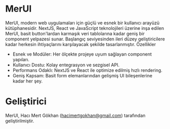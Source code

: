 # MerUI
MerUI, modern web uygulamaları için güçlü ve esnek bir kullanıcı arayüzü kütüphanesidir. NextJS, React ve JavaScript teknolojileri üzerine inşa edilen MerUI, basit button'lardan karmaşık veri tablolarına kadar geniş bir component yelpazesi sunar. Başlangıç seviyesinden ileri düzey geliştiricilere kadar herkesin ihtiyaçlarını karşılayacak şekilde tasarlanmıştır.
Özellikler

- Esnek ve Modüler: Her ölçekte projeye uyum sağlayan component yapıları.
- Kullanıcı Dostu: Kolay entegrasyon ve sezgisel API.
- Performans Odaklı: NextJS ve React ile optimize edilmiş hızlı rendering.
- Geniş Kapsam: Basit form elemanlarından gelişmiş UI bileşenlerine kadar her şey.

# Geliştirici
MerUI, Hacı Mert Gökhan (hacimertgokhan@gmail.com) tarafından geliştirilmiştir. 
